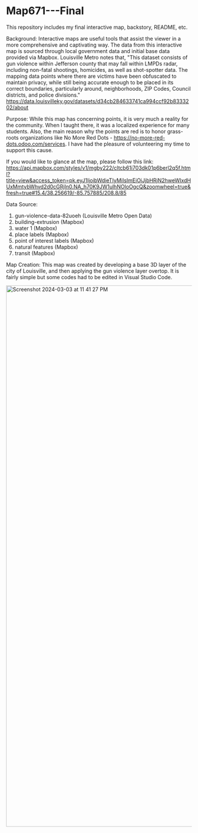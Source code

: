 # Map671---Final
This repository includes my final interactive map, backstory, README, etc.

Background: 
Interactive maps are useful tools that assist the viewer in a more comprehensive and captivating way. The data from this interactive map is sourced through local government data and initial base data provided via Mapbox. Louisville Metro notes that, "This dataset consists of gun violence within Jefferson county that may fall within LMPDs radar, including non-fatal shootings, homicides, as well as shot-spotter data. The mapping data points where there are victims have been obfuscated to maintain privacy, while still being accurate enough to be placed in its correct boundaries, particularly around, neighborhoods, ZIP Codes, Council districts, and police divisions." https://data.louisvilleky.gov/datasets/d34cb284633741ca994ccf92b8333202/about 

Purpose: 
While this map has concerning points, it is very much a reality for the community. When I taught there, it was a localized experience for many students. Also, the main reason why the points are red is to honor grass-roots organizations like No More Red Dots - https://no-more-red-dots.odoo.com/services. I have had the pleasure of volunteering my time to support this cause. 

If you would like to glance at the map, please follow this link: https://api.mapbox.com/styles/v1/mgby222/cltcb61i703dk01p6berl2q5f.html?title=view&access_token=pk.eyJ1IjoibWdieTIyMiIsImEiOiJjbHRjN2hweWIxdHUxMmtybWhvd2d0cGRjIn0.NA_h70K9JW1ulhNOloOgcQ&zoomwheel=true&fresh=true#15.4/38.256619/-85.757885/208.8/85 

Data Source:
1. gun-violence-data-82uoeh (Louisville Metro Open Data)
2. building-extrusion (Mapbox)
3. water 1 (Mapbox)
4. place labels (Mapbox)
5. point of interest labels (Mapbox)
6. natural features (Mapbox)
7. transit (Mapbox)

Map Creation: 
This map was created by developing a base 3D layer of the city of Louisville, and then applying the gun violence layer overtop. It is fairly simple but some codes had to be edited in Visual Studio Code. 


<img width="1470" alt="Screenshot 2024-03-03 at 11 41 27 PM" src="https://github.com/mgby222/Map671---Final/assets/143336521/dbf45fba-b2b9-4376-ba82-3fe739b528ec">
